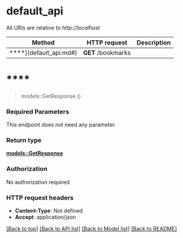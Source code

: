 # default_api

All URIs are relative to *http://localhost*

Method | HTTP request | Description
------------- | ------------- | -------------
****](default_api.md#) | **GET** /bookmarks | 


# ****
> models::GetResponse ()


### Required Parameters
This endpoint does not need any parameter.

### Return type

[**models::GetResponse**](GetResponse.md)

### Authorization

No authorization required

### HTTP request headers

 - **Content-Type**: Not defined
 - **Accept**: application/json

[[Back to top]](#) [[Back to API list]](../README.md#documentation-for-api-endpoints) [[Back to Model list]](../README.md#documentation-for-models) [[Back to README]](../README.md)

